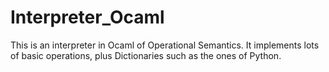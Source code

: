 # Interpreter_Ocaml
This is an interpreter in Ocaml of Operational Semantics. It implements lots of basic operations, plus Dictionaries such as the ones of Python.
